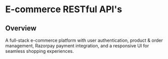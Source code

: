 # E-commerce RESTful API's

## Overview

A full-stack e-commerce platform with user authentication, product & order management, Razorpay payment integration, and a responsive UI for seamless shopping experiences.
